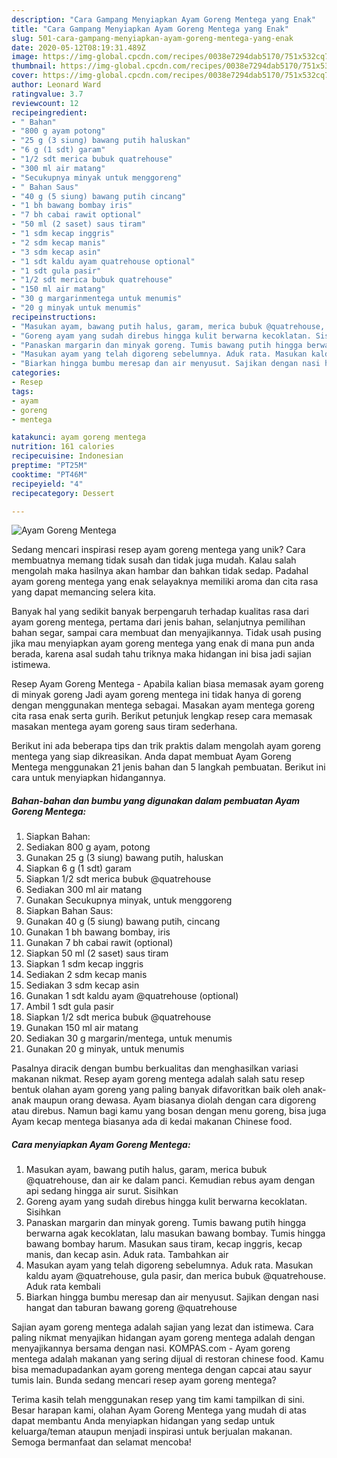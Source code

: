 ```yaml
---
description: "Cara Gampang Menyiapkan Ayam Goreng Mentega yang Enak"
title: "Cara Gampang Menyiapkan Ayam Goreng Mentega yang Enak"
slug: 501-cara-gampang-menyiapkan-ayam-goreng-mentega-yang-enak
date: 2020-05-12T08:19:31.489Z
image: https://img-global.cpcdn.com/recipes/0038e7294dab5170/751x532cq70/ayam-goreng-mentega-foto-resep-utama.jpg
thumbnail: https://img-global.cpcdn.com/recipes/0038e7294dab5170/751x532cq70/ayam-goreng-mentega-foto-resep-utama.jpg
cover: https://img-global.cpcdn.com/recipes/0038e7294dab5170/751x532cq70/ayam-goreng-mentega-foto-resep-utama.jpg
author: Leonard Ward
ratingvalue: 3.7
reviewcount: 12
recipeingredient:
- " Bahan"
- "800 g ayam potong"
- "25 g (3 siung) bawang putih haluskan"
- "6 g (1 sdt) garam"
- "1/2 sdt merica bubuk quatrehouse"
- "300 ml air matang"
- "Secukupnya minyak untuk menggoreng"
- " Bahan Saus"
- "40 g (5 siung) bawang putih cincang"
- "1 bh bawang bombay iris"
- "7 bh cabai rawit optional"
- "50 ml (2 saset) saus tiram"
- "1 sdm kecap inggris"
- "2 sdm kecap manis"
- "3 sdm kecap asin"
- "1 sdt kaldu ayam quatrehouse optional"
- "1 sdt gula pasir"
- "1/2 sdt merica bubuk quatrehouse"
- "150 ml air matang"
- "30 g margarinmentega untuk menumis"
- "20 g minyak untuk menumis"
recipeinstructions:
- "Masukan ayam, bawang putih halus, garam, merica bubuk @quatrehouse, dan air ke dalam panci. Kemudian rebus ayam dengan api sedang hingga air surut. Sisihkan"
- "Goreng ayam yang sudah direbus hingga kulit berwarna kecoklatan. Sisihkan"
- "Panaskan margarin dan minyak goreng. Tumis bawang putih hingga berwarna agak kecoklatan, lalu masukan bawang bombay. Tumis hingga bawang bombay harum. Masukan saus tiram, kecap inggris, kecap manis, dan kecap asin. Aduk rata. Tambahkan air"
- "Masukan ayam yang telah digoreng sebelumnya. Aduk rata. Masukan kaldu ayam @quatrehouse, gula pasir, dan merica bubuk @quatrehouse. Aduk rata kembali"
- "Biarkan hingga bumbu meresap dan air menyusut. Sajikan dengan nasi hangat dan taburan bawang goreng @quatrehouse"
categories:
- Resep
tags:
- ayam
- goreng
- mentega

katakunci: ayam goreng mentega 
nutrition: 161 calories
recipecuisine: Indonesian
preptime: "PT25M"
cooktime: "PT46M"
recipeyield: "4"
recipecategory: Dessert

---
```



![Ayam Goreng Mentega](https://img-global.cpcdn.com/recipes/0038e7294dab5170/751x532cq70/ayam-goreng-mentega-foto-resep-utama.jpg)

Sedang mencari inspirasi resep ayam goreng mentega yang unik? Cara membuatnya memang tidak susah dan tidak juga mudah. Kalau salah mengolah maka hasilnya akan hambar dan bahkan tidak sedap. Padahal ayam goreng mentega yang enak selayaknya memiliki aroma dan cita rasa yang dapat memancing selera kita.

Banyak hal yang sedikit banyak berpengaruh terhadap kualitas rasa dari ayam goreng mentega, pertama dari jenis bahan, selanjutnya pemilihan bahan segar, sampai cara membuat dan menyajikannya. Tidak usah pusing jika mau menyiapkan ayam goreng mentega yang enak di mana pun anda berada, karena asal sudah tahu triknya maka hidangan ini bisa jadi sajian istimewa.

Resep Ayam Goreng Mentega - Apabila kalian biasa memasak ayam goreng di minyak goreng Jadi ayam goreng mentega ini tidak hanya di goreng dengan menggunakan mentega sebagai. Masakan ayam mentega goreng cita rasa enak serta gurih. Berikut petunjuk lengkap resep cara memasak masakan mentega ayam goreng saus tiram sederhana.


Berikut ini ada beberapa tips dan trik praktis dalam mengolah ayam goreng mentega yang siap dikreasikan. Anda dapat membuat Ayam Goreng Mentega menggunakan 21 jenis bahan dan 5 langkah pembuatan. Berikut ini cara untuk menyiapkan hidangannya.

<!--inarticleads1-->

##### Bahan-bahan dan bumbu yang digunakan dalam pembuatan Ayam Goreng Mentega:

1. Siapkan  Bahan:
1. Sediakan 800 g ayam, potong
1. Gunakan 25 g (3 siung) bawang putih, haluskan
1. Siapkan 6 g (1 sdt) garam
1. Siapkan 1/2 sdt merica bubuk @quatrehouse
1. Sediakan 300 ml air matang
1. Gunakan Secukupnya minyak, untuk menggoreng
1. Siapkan  Bahan Saus:
1. Gunakan 40 g (5 siung) bawang putih, cincang
1. Gunakan 1 bh bawang bombay, iris
1. Gunakan 7 bh cabai rawit (optional)
1. Siapkan 50 ml (2 saset) saus tiram
1. Siapkan 1 sdm kecap inggris
1. Sediakan 2 sdm kecap manis
1. Sediakan 3 sdm kecap asin
1. Gunakan 1 sdt kaldu ayam @quatrehouse (optional)
1. Ambil 1 sdt gula pasir
1. Siapkan 1/2 sdt merica bubuk @quatrehouse
1. Gunakan 150 ml air matang
1. Sediakan 30 g margarin/mentega, untuk menumis
1. Gunakan 20 g minyak, untuk menumis


Pasalnya diracik dengan bumbu berkualitas dan menghasilkan variasi makanan nikmat. Resep ayam goreng mentega adalah salah satu resep bentuk olahan ayam goreng yang paling banyak difavoritkan baik oleh anak-anak maupun orang dewasa. Ayam biasanya diolah dengan cara digoreng atau direbus. Namun bagi kamu yang bosan dengan menu goreng, bisa juga Ayam kecap mentega biasanya ada di kedai makanan Chinese food. 

<!--inarticleads2-->

##### Cara menyiapkan Ayam Goreng Mentega:

1. Masukan ayam, bawang putih halus, garam, merica bubuk @quatrehouse, dan air ke dalam panci. Kemudian rebus ayam dengan api sedang hingga air surut. Sisihkan
1. Goreng ayam yang sudah direbus hingga kulit berwarna kecoklatan. Sisihkan
1. Panaskan margarin dan minyak goreng. Tumis bawang putih hingga berwarna agak kecoklatan, lalu masukan bawang bombay. Tumis hingga bawang bombay harum. Masukan saus tiram, kecap inggris, kecap manis, dan kecap asin. Aduk rata. Tambahkan air
1. Masukan ayam yang telah digoreng sebelumnya. Aduk rata. Masukan kaldu ayam @quatrehouse, gula pasir, dan merica bubuk @quatrehouse. Aduk rata kembali
1. Biarkan hingga bumbu meresap dan air menyusut. Sajikan dengan nasi hangat dan taburan bawang goreng @quatrehouse


Sajian ayam goreng mentega adalah sajian yang lezat dan istimewa. Cara paling nikmat menyajikan hidangan ayam goreng mentega adalah dengan menyajikannya bersama dengan nasi. KOMPAS.com - Ayam goreng mentega adalah makanan yang sering dijual di restoran chinese food. Kamu bisa memadupadankan ayam goreng mentega dengan capcai atau sayur tumis lain. Bunda sedang mencari resep ayam goreng mentega? 

Terima kasih telah menggunakan resep yang tim kami tampilkan di sini. Besar harapan kami, olahan Ayam Goreng Mentega yang mudah di atas dapat membantu Anda menyiapkan hidangan yang sedap untuk keluarga/teman ataupun menjadi inspirasi untuk berjualan makanan. Semoga bermanfaat dan selamat mencoba!
